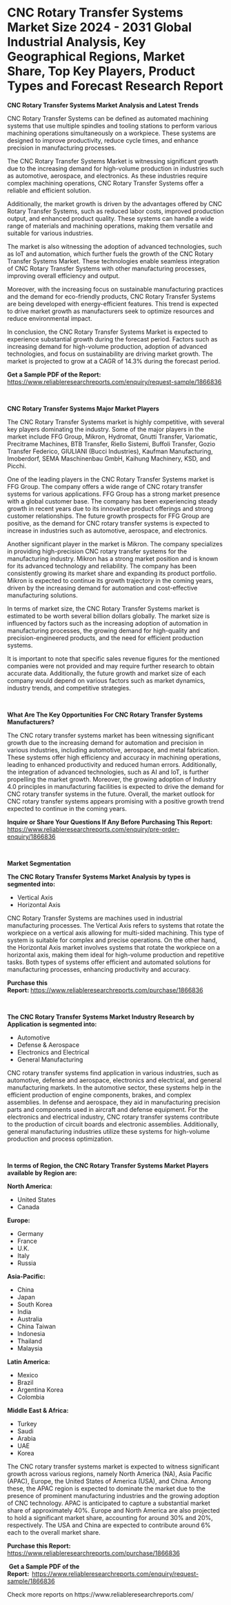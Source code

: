 <p><h1>CNC Rotary Transfer Systems Market Size 2024 - 2031 Global Industrial Analysis, Key Geographical Regions, Market Share, Top Key Players, Product Types and Forecast Research Report</h1></p><p><strong>CNC Rotary Transfer Systems Market Analysis and Latest Trends</strong></p>
<p><p>CNC Rotary Transfer Systems can be defined as automated machining systems that use multiple spindles and tooling stations to perform various machining operations simultaneously on a workpiece. These systems are designed to improve productivity, reduce cycle times, and enhance precision in manufacturing processes.</p><p>The CNC Rotary Transfer Systems Market is witnessing significant growth due to the increasing demand for high-volume production in industries such as automotive, aerospace, and electronics. As these industries require complex machining operations, CNC Rotary Transfer Systems offer a reliable and efficient solution.</p><p>Additionally, the market growth is driven by the advantages offered by CNC Rotary Transfer Systems, such as reduced labor costs, improved production output, and enhanced product quality. These systems can handle a wide range of materials and machining operations, making them versatile and suitable for various industries.</p><p>The market is also witnessing the adoption of advanced technologies, such as IoT and automation, which further fuels the growth of the CNC Rotary Transfer Systems Market. These technologies enable seamless integration of CNC Rotary Transfer Systems with other manufacturing processes, improving overall efficiency and output.</p><p>Moreover, with the increasing focus on sustainable manufacturing practices and the demand for eco-friendly products, CNC Rotary Transfer Systems are being developed with energy-efficient features. This trend is expected to drive market growth as manufacturers seek to optimize resources and reduce environmental impact.</p><p>In conclusion, the CNC Rotary Transfer Systems Market is expected to experience substantial growth during the forecast period. Factors such as increasing demand for high-volume production, adoption of advanced technologies, and focus on sustainability are driving market growth. The market is projected to grow at a CAGR of 14.3% during the forecast period.</p></p>
<p><strong>Get a Sample PDF of the Report:&nbsp;</strong> <a href="https://www.reliableresearchreports.com/enquiry/request-sample/1866836">https://www.reliableresearchreports.com/enquiry/request-sample/1866836</a></p>
<p>&nbsp;</p>
<p><strong>CNC Rotary Transfer Systems Major Market Players</strong></p>
<p><p>The CNC Rotary Transfer Systems market is highly competitive, with several key players dominating the industry. Some of the major players in the market include FFG Group, Mikron, Hydromat, Gnutti Transfer, Variomatic, Precitrame Machines, BTB Transfer, Riello Sistemi, Buffoli Transfer, Gozio Transfer Federico, GIULIANI (Bucci Industries), Kaufman Manufacturing, Imoberdorf, SEMA Maschinenbau GmbH, Kaihung Machinery, KSD, and Picchi.</p><p>One of the leading players in the CNC Rotary Transfer Systems market is FFG Group. The company offers a wide range of CNC rotary transfer systems for various applications. FFG Group has a strong market presence with a global customer base. The company has been experiencing steady growth in recent years due to its innovative product offerings and strong customer relationships. The future growth prospects for FFG Group are positive, as the demand for CNC rotary transfer systems is expected to increase in industries such as automotive, aerospace, and electronics.</p><p>Another significant player in the market is Mikron. The company specializes in providing high-precision CNC rotary transfer systems for the manufacturing industry. Mikron has a strong market position and is known for its advanced technology and reliability. The company has been consistently growing its market share and expanding its product portfolio. Mikron is expected to continue its growth trajectory in the coming years, driven by the increasing demand for automation and cost-effective manufacturing solutions.</p><p>In terms of market size, the CNC Rotary Transfer Systems market is estimated to be worth several billion dollars globally. The market size is influenced by factors such as the increasing adoption of automation in manufacturing processes, the growing demand for high-quality and precision-engineered products, and the need for efficient production systems.</p><p>It is important to note that specific sales revenue figures for the mentioned companies were not provided and may require further research to obtain accurate data. Additionally, the future growth and market size of each company would depend on various factors such as market dynamics, industry trends, and competitive strategies.</p></p>
<p>&nbsp;</p>
<p><strong>What Are The Key Opportunities For CNC Rotary Transfer Systems Manufacturers?</strong></p>
<p><p>The CNC rotary transfer systems market has been witnessing significant growth due to the increasing demand for automation and precision in various industries, including automotive, aerospace, and metal fabrication. These systems offer high efficiency and accuracy in machining operations, leading to enhanced productivity and reduced human errors. Additionally, the integration of advanced technologies, such as AI and IoT, is further propelling the market growth. Moreover, the growing adoption of Industry 4.0 principles in manufacturing facilities is expected to drive the demand for CNC rotary transfer systems in the future. Overall, the market outlook for CNC rotary transfer systems appears promising with a positive growth trend expected to continue in the coming years.</p></p>
<p><strong>Inquire or Share Your Questions If Any Before Purchasing This Report:</strong> <a href="https://www.reliableresearchreports.com/enquiry/pre-order-enquiry/1866836">https://www.reliableresearchreports.com/enquiry/pre-order-enquiry/1866836</a></p>
<p>&nbsp;</p>
<p><strong>Market Segmentation</strong></p>
<p><strong>The CNC Rotary Transfer Systems Market Analysis by types is segmented into:</strong></p>
<p><ul><li>Vertical Axis</li><li>Horizontal Axis</li></ul></p>
<p><p>CNC Rotary Transfer Systems are machines used in industrial manufacturing processes. The Vertical Axis refers to systems that rotate the workpiece on a vertical axis allowing for multi-sided machining. This type of system is suitable for complex and precise operations. On the other hand, the Horizontal Axis market involves systems that rotate the workpiece on a horizontal axis, making them ideal for high-volume production and repetitive tasks. Both types of systems offer efficient and automated solutions for manufacturing processes, enhancing productivity and accuracy.</p></p>
<p><strong>Purchase this Report:&nbsp;</strong><a href="https://www.reliableresearchreports.com/purchase/1866836">https://www.reliableresearchreports.com/purchase/1866836</a></p>
<p>&nbsp;</p>
<p><strong>The CNC Rotary Transfer Systems Market Industry Research by Application is segmented into:</strong></p>
<p><ul><li>Automotive</li><li>Defense & Aerospace</li><li>Electronics and Electrical</li><li>General Manufacturing</li></ul></p>
<p><p>CNC rotary transfer systems find application in various industries, such as automotive, defense and aerospace, electronics and electrical, and general manufacturing markets. In the automotive sector, these systems help in the efficient production of engine components, brakes, and complex assemblies. In defense and aerospace, they aid in manufacturing precision parts and components used in aircraft and defense equipment. For the electronics and electrical industry, CNC rotary transfer systems contribute to the production of circuit boards and electronic assemblies. Additionally, general manufacturing industries utilize these systems for high-volume production and process optimization.</p></p>
<p>&nbsp;</p>
<p><strong>In terms of Region, the CNC Rotary Transfer Systems Market Players available by Region are:</strong></p>
<p>
    <p> <strong> North America: </strong>
        <ul>
            <li>United States</li>
            <li>Canada</li>
        </ul>
        </p> 
    <p> <strong> Europe: </strong>
        <ul>
            <li>Germany</li>
            <li>France</li>
            <li>U.K.</li>
            <li>Italy</li>
            <li>Russia</li>
        </ul>
        </p> 
    <p> <strong> Asia-Pacific: </strong>
        <ul>
            <li>China</li>
            <li>Japan</li>
            <li>South Korea</li>
            <li>India</li>
            <li>Australia</li>
            <li>China Taiwan</li>
            <li>Indonesia</li>
            <li>Thailand</li>
            <li>Malaysia</li>
        </ul>
        </p> 
    <p> <strong> Latin America: </strong>
        <ul>
            <li>Mexico</li>
            <li>Brazil</li>
            <li>Argentina Korea</li>
            <li>Colombia</li>
        </ul>
        </p> 
    <p> <strong> Middle East & Africa: </strong>
        <ul>
            <li>Turkey</li>
            <li>Saudi</li>
            <li>Arabia</li>
            <li>UAE</li>
            <li>Korea</li>
        </ul>
    </p>
    </p>
<p><p>The CNC rotary transfer systems market is expected to witness significant growth across various regions, namely North America (NA), Asia Pacific (APAC), Europe, the United States of America (USA), and China. Among these, the APAC region is expected to dominate the market due to the presence of prominent manufacturing industries and the growing adoption of CNC technology. APAC is anticipated to capture a substantial market share of approximately 40%. Europe and North America are also projected to hold a significant market share, accounting for around 30% and 20%, respectively. The USA and China are expected to contribute around 6% each to the overall market share.</p></p>
<p><strong>Purchase this Report: </strong><a href="https://www.reliableresearchreports.com/purchase/1866836">https://www.reliableresearchreports.com/purchase/1866836</a></p>
<p>&nbsp;<strong>Get a Sample PDF of the Report:&nbsp;&nbsp;</strong><a href="https://www.reliableresearchreports.com/enquiry/request-sample/1866836">https://www.reliableresearchreports.com/enquiry/request-sample/1866836</a></p>
<p><strong></strong></p>
<p>Check more reports on https://www.reliableresearchreports.com/</p>